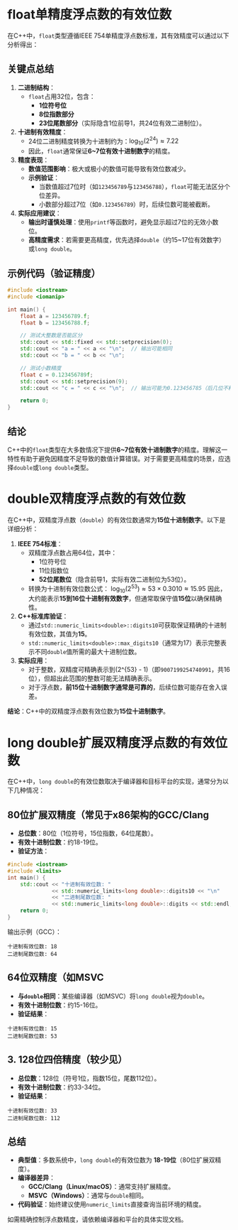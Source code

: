 # float单精度浮点数的有效位数

在C++中，`float`类型遵循IEEE
754单精度浮点数标准，其有效精度可以通过以下分析得出：

## 关键点总结

1.  **二进制结构**：
    -   `float`占用32位，包含：
        -   **1位符号位**
        -   **8位指数部分**
        -   **23位尾数部分**（实际隐含1位前导1，共24位有效二进制位）。
2.  **十进制有效精度**：
    -   24位二进制精度转换为十进制约为：$\log_{10}(2^{24}) \approx 7.22$
    -   因此，`float`通常保证**6\~7位有效十进制数字**的精度。
3.  **精度表现**：
    -   **数值范围影响**：极大或极小的数值可能导致有效位数减少。
    -   **示例验证**：
        -   当数值超过7位时（如`123456789`与`123456788`），`float`可能无法区分个位差异。
        -   小数部分超过7位（如`0.123456789`）时，后续位数可能被截断。
4.  **实际应用建议**：
    -   **输出时谨慎处理**：使用`printf`等函数时，避免显示超过7位的无效小数位。
    -   **高精度需求**：若需要更高精度，优先选择`double`（约15\~17位有效数字）或`long double`。

## 示例代码（验证精度）

``` cpp
#include <iostream>
#include <iomanip>

int main() {
    float a = 123456789.f;
    float b = 123456788.f;

    // 测试大整数是否能区分
    std::cout << std::fixed << std::setprecision(0);
    std::cout << "a = " << a << "\n";  // 输出可能相同
    std::cout << "b = " << b << "\n";

    // 测试小数精度
    float c = 0.123456789f;
    std::cout << std::setprecision(9);
    std::cout << "c = " << c << "\n";  // 输出可能为0.123456785（后几位不精确）

    return 0;
}
```

## 结论

C++中的`float`类型在大多数情况下提供**6\~7位有效十进制数字**的精度。理解这一特性有助于避免因精度不足导致的数值计算错误。对于需要更高精度的场景，应选择`double`或`long double`类型。

# double双精度浮点数的有效位数

在C++中，双精度浮点数（`double`）的有效位数通常为**15位十进制数字**。以下是详细分析：

1.  **IEEE 754标准**：
    -   双精度浮点数占用64位，其中：
        -   1位符号位
        -   11位指数位
        -   **52位尾数位**（隐含前导1，实际有效二进制位为53位）。
    -   转换为十进制有效位数公式：
        $\log_{10}(2^{53}) \approx 53 \times 0.3010 \approx 15.95$
        因此，大约能表示**15到16位十进制有效数字**，但通常取保守值**15位**以确保精确性。
2.  **C++标准库验证**：
    -   通过`std::numeric_limits<double>::digits10`可获取保证精确的十进制有效位数，其值为**15**。
    -   `std::numeric_limits<double>::max_digits10`（通常为17）表示完整表示不同`double`值所需的最大十进制位数。
3.  **实际应用**：
    -   对于整数，双精度可精确表示到(2\^{53} -
        1)（即`9007199254740991`，共16位），但超出此范围的整数可能无法精确表示。
    -   对于浮点数，**前15位十进制数字通常是可靠的**，后续位数可能存在舍入误差。

**结论**：C++中的双精度浮点数有效位数为**15位十进制数字**。

# long double扩展双精度浮点数的有效位数

在C++中，`long double`的有效位数取决于编译器和目标平台的实现，通常分为以下几种情况：

## 80位扩展双精度（常见于x86架构的GCC/Clang

-   **总位数**：80位（1位符号，15位指数，64位尾数）。
-   **有效十进制位数**：约18-19位。
-   **验证方法**：

``` cpp
#include <iostream>
#include <limits>
int main() {
    std::cout << "十进制有效位数: " 
              << std::numeric_limits<long double>::digits10 << "\n"
              << "二进制尾数位数: " 
              << std::numeric_limits<long double>::digits << std::endl;
    return 0;
}
```

输出示例（GCC）：

    十进制有效位数: 18
    二进制尾数位数: 64

## 64位双精度（如MSVC

-   **与`double`相同**：某些编译器（如MSVC）将`long double`视为`double`。
-   **有效十进制位数**：约15-16位。
-   **验证结果**：

<!-- -->

    十进制有效位数: 15
    二进制尾数位数: 53

## 3. **128位四倍精度（较少见）**

-   **总位数**：128位（符号1位，指数15位，尾数112位）。
-   **有效十进制位数**：约33-34位。
-   **验证结果**：

<!-- -->

    十进制有效位数: 33
    二进制尾数位数: 112

## **总结**

-   **典型值**：多数系统中，`long double`的有效位数为
    **18-19位**（80位扩展双精度）。
-   **编译器差异**：
    -   **GCC/Clang（Linux/macOS）**：通常支持扩展精度。
    -   **MSVC（Windows）**：通常与`double`相同。
-   **代码验证**：始终建议使用`numeric_limits`直接查询当前环境的精度。

如需精确控制浮点数精度，请依赖编译器和平台的具体实现文档。
